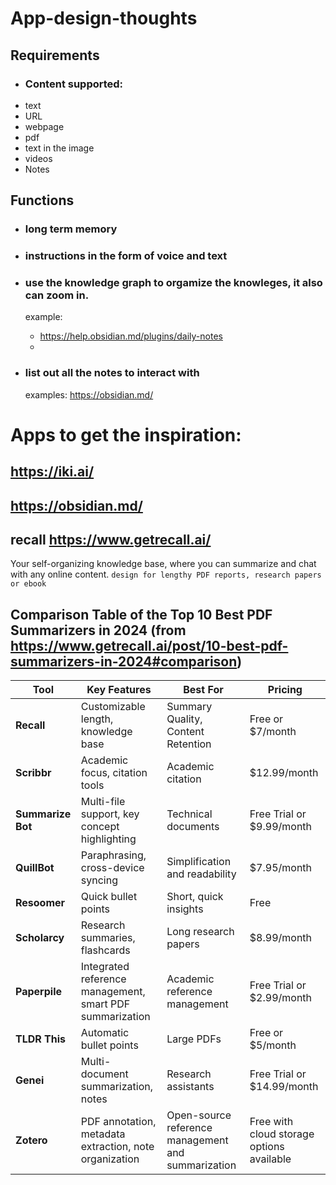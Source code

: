 # App-design-thoughts
## Requirements
- ### Content supported:
- text
- URL
- webpage
- pdf
- text in the image
- videos
- Notes

## Functions
- ### long term memory

- ### instructions in the form of voice and text

- ### use the knowledge graph to orgamize the knowleges, it also can zoom in.
  example:
  - https://help.obsidian.md/plugins/daily-notes
  - 
- ### list out all the notes to interact with
  examples: https://obsidian.md/

# Apps to get the inspiration:
## https://iki.ai/

## https://obsidian.md/

## recall https://www.getrecall.ai/

Your self-organizing knowledge base, where you can summarize and chat with any online content.
`design for lengthy PDF reports, research papers or ebook`
## Comparison Table of the Top 10 Best PDF Summarizers in 2024 (from https://www.getrecall.ai/post/10-best-pdf-summarizers-in-2024#comparison)

| Tool         | Key Features                                            | Best For                                      | Pricing                                  |
|--------------|----------------------------------------------------------|-----------------------------------------------|-------------------------------------------|
| **Recall**   | Customizable length, knowledge base                     | Summary Quality, Content Retention            | Free or $7/month                          |
| **Scribbr**  | Academic focus, citation tools                          | Academic citation                             | $12.99/month                              |
| **Summarize Bot** | Multi-file support, key concept highlighting          | Technical documents                           | Free Trial or $9.99/month                 |
| **QuillBot** | Paraphrasing, cross-device syncing                      | Simplification and readability                | $7.95/month                               |
| **Resoomer** | Quick bullet points                                     | Short, quick insights                         | Free                                      |
| **Scholarcy**| Research summaries, flashcards                          | Long research papers                          | $8.99/month                               |
| **Paperpile**| Integrated reference management, smart PDF summarization| Academic reference management                 | Free Trial or $2.99/month                 |
| **TLDR This**| Automatic bullet points                                 | Large PDFs                                    | Free or $5/month                          |
| **Genei**    | Multi-document summarization, notes                     | Research assistants                           | Free Trial or $14.99/month                |
| **Zotero**   | PDF annotation, metadata extraction, note organization  | Open-source reference management and summarization | Free with cloud storage options available |
